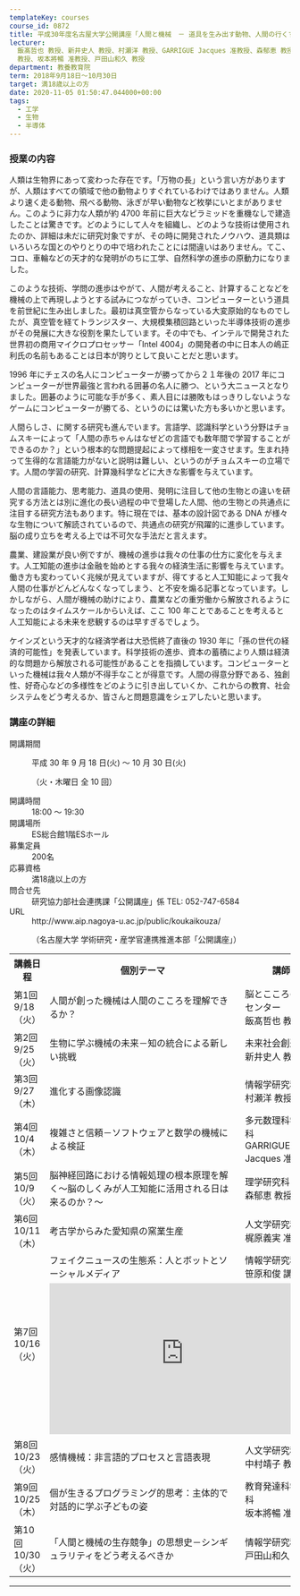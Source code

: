 ```yaml
---
templateKey: courses
course_id: 0872
title: 平成30年度名古屋大学公開講座「人間と機械　－ 道具を生み出す動物、人間の行くすえは？」
lecturer:
  飯髙哲也 教授、新井史人 教授、村瀬洋 教授、GARRIGUE Jacques 准教授、森郁恵 教授、梶原義実 准教授、笹原和俊 講師、中村靖子
  教授、坂本將暢 准教授、戸田山和久 教授
department: 教養教育院
term: 2018年9月18日〜10月30日
target: 満18歳以上の方
date: 2020-11-05 01:50:47.044000+00:00
tags:
  - 工学
  - 生物
  - 半導体
---
```


### 授業の内容

人類は生物界にあって変わった存在です。「万物の長」という言い方がありますが、人類はすべての領域で他の動物よりすぐれているわけではありません。人類より速く走る動物、飛べる動物、泳ぎが早い動物など枚挙にいとまがありません。このように非力な人類が約 4700 年前に巨大なピラミッドを重機なしで建造したことは驚きです。どのようにして人々を組織し、どのような技術は使用されたのか、詳細は未だに研究対象ですが、その時に開発されたノウハウ、道具類はいろいろな国とのやりとりの中で培われたことには間違いはありません。てこ、コロ、車輪などの天才的な発明がのちに工学、自然科学の進歩の原動力になりました。

このような技術、学問の進歩はやがて、人間が考えること、計算することなどを機械の上で再現しようとする試みにつながっていき、コンピューターという道具を前世紀に生み出しました。最初は真空管からなっている大変原始的なものでしたが、真空管を経てトランジスター、大規模集積回路といった半導体技術の進歩がその発展に大きな役割を果たしています。その中でも、インテルで開発された世界初の商用マイクロプロセッサー「Intel 4004」の開発者の中に日本人の嶋正利氏の名前もあることは日本が誇りとして良いことだと思います。

1996 年にチェスの名人にコンピューターが勝ってから２１年後の 2017 年にコンピューターが世界最強と言われる囲碁の名人に勝つ、という大ニュースとなりました。囲碁のように可能な手が多く、素人目には勝敗もはっきりしないようなゲームにコンピューターが勝てる、というのには驚いた方も多いかと思います。

人間らしさ、に関する研究も進んでいます。言語学、認識科学という分野はチョムスキーによって「人間の赤ちゃんはなぜどの言語でも数年間で学習することができるのか？」という根本的な問題提起によって様相を一変させます。生まれ持って生得的な言語能力がないと説明は難しい、というのがチョムスキーの立場です。人間の学習の研究、計算幾科学などに大きな影響を与えています。

人間の言語能力、思考能力、道具の使用、発明に注目して他の生物との違いを研究する方法とは別に進化の長い過程の中で登場した人間、他の生物との共通点に注目する研究方法もあります。特に現在では、基本の設計図である DNA が様々な生物について解読されているので、共通点の研究が飛躍的に進歩しています。脳の成り立ちを考える上では不可欠な手法だと言えます。

農業、建設業が良い例ですが、機械の進歩は我々の仕事の仕方に変化を与えます。人工知能の進歩は金融を始めとする我々の経済生活に影響を与えています。働き方も変わっていく兆候が見えていますが、得てすると人工知能によって我々人間の仕事がどんどんなくなってしまう、と不安を煽る記事となっています。しかしながら、人間が機械の助けにより、農業などの重労働から解放されるようになったのはタイムスケールからいえば、ここ 100 年ことであることを考えると人工知能による未来を悲観するのは早すぎるでしょう。

ケインズという天才的な経済学者は大恐慌終了直後の 1930 年に「孫の世代の経済的可能性」を発表しています。科学技術の進歩、資本の蓄積により人類は経済的な問題から解放される可能性があることを指摘しています。コンピューターといった機械は我々人類が不得手なことが得意です。人間の得意分野である、独創性、好奇心などの多様性をどのように引き出していくか、これからの教育、社会システムをどう考えるか、皆さんと問題意識をシェアしたいと思います。

### 講座の詳細

<dl>

 <dt>開講期間</dt>

 <dd>

平成 30 年 9 月 18 日(火) ～ 10 月 30 日(火)<br>

（火・木曜日 全 10 回）

</dd>

 <dt>開講時間</dt>

 <dd>18:00 ～ 19:30</dd>

 <dt>開講場所</dt>

 <dd>ES総合館1階ESホール</dd>

 <dt>募集定員</dt>

 <dd>200名</dd>

 <dt>応募資格</dt>

 <dd>満18歳以上の方</dd>

 <dt>問合せ先</dt>

 <dd>研究協力部社会連携課「公開講座」係 TEL: 052-747-6584</dd>

 <dt>URL</dt>

 <dd>http://www.aip.nagoya-u.ac.jp/public/koukaikouza/

（名古屋大学 学術研究・産学官連携推進本部「公開講座」）</dd>

 </dl>

<table class="relay">

<tr>

 <th width="15%">講義日程</th>

 <th width="60%">個別テーマ</th>

 <th width="25%">講師</th>

 </tr>

<tr>

 <td>第1回<br>9/18（火）</td>

 <td>人間が創った機械は人間のこころを理解できるか？</td>

 <td>脳とこころの研究センター <br>飯髙哲也 教授</td>

 </tr>

<tr>

 <td>第2回<br>9/25（火）</td>

 <td>生物に学ぶ機械の未来－知の統合による新しい挑戦</td>

 <td>未来社会創造機構<br>新井史人 教授</td>

 </tr>

<tr>

 <td>第3回<br>9/27（木）</td>

 <td>進化する画像認識</td>

 <td>情報学研究科<br>村瀬洋 教授</td>

 </tr>

<tr>

 <td>第4回<br>10/4（木）</td>

 <td>複雑さと信頼－ソフトウェアと数学の機械による検証 </td>

 <td>多元数理科学研究科<br>GARRIGUE Jacques 准教授</td>

 </tr>

<tr>

 <td>第5回<br>10/9（火）</td>

 <td>脳神経回路における情報処理の根本原理を解く～脳のしくみが人工知能に活用される日は来るのか？～</td>

 <td>理学研究科<br>森郁恵 教授</td>

 </tr>

<tr>

 <td>第6回<br>10/11（木）</td>

 <td>考古学からみた愛知県の窯業生産</td>

 <td>人文学研究科<br>梶原義実 准教授</td>

 </tr>

<tr>

 <td rowspan="2">第7回<br>10/16（火）</td>

 <td>フェイクニュースの生態系：人とボットとソーシャルメディア</td>

 <td>情報学研究科<br>笹原和俊 講師</td>

 </tr>

 <tr>

 <td colspan="2">

 <iframe src="https://nuvideo.media.nagoya-u.ac.jp/embed/9b1ea9905404b0a6d8982f8273151a5eb60b5b8d/autostart/false/caption/true" width="480" height="270" frameborder="0" allowfullscreen></iframe>

 </td>

 </tr>

<tr>

 <td>第8回<br>10/23（火）</td>

 <td>感情機械：非言語的プロセスと言語表現</td>

 <td>人文学研究科<br>中村靖子 教授</td>

 </tr>

<tr>

 <td>第9回<br>10/25（木）</td>

 <td>個が生きるプログラミング的思考：主体的で対話的に学ぶ子どもの姿</td>

 <td>教育発達科学研究科<br>坂本將暢 准教授</td>

 </tr>

<tr>

 <td>第10回<br>10/30（火）</td>

 <td>「人間と機械の生存競争」の思想史－シンギュラリティをどう考えるべきか</td>

 <td>情報学研究科<br>戸田山和久 教授</td>

 </tr>

</table>

---
